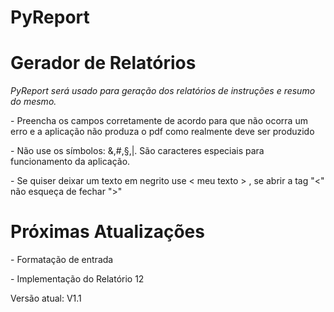 # PyReport

<h1>Gerador de Relatórios</h1>

<p><i>PyReport será usado para geração dos relatórios de instruções e resumo do mesmo.</i></p>

<p>- Preencha os campos corretamente de acordo para que não ocorra um erro e a aplicação não produza o pdf como realmente deve ser produzido</p>
<p>- Não use os símbolos: &,#,§,|. São caracteres especiais para funcionamento da aplicação.</p>
<p>- Se quiser deixar um texto em negrito use < meu texto > , se abrir a tag "<" não esqueça de fechar ">"

<h1>Próximas Atualizações</h1>

<p>- Formatação de entrada</p>
<p>- Implementação do Relatório 12</p>

<p>Versão atual: V<span id="versaoapp">1.1</span></p>
